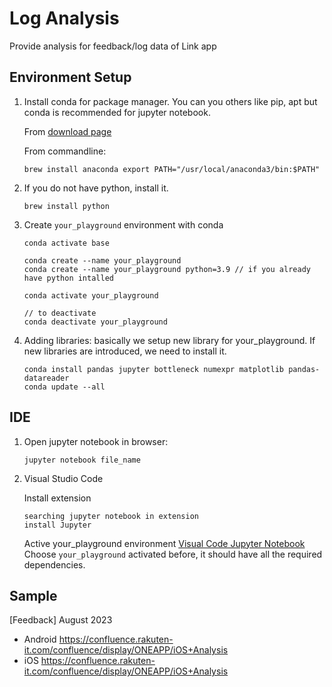 # Log Analysis
Provide analysis for feedback/log data of Link app

## Environment Setup
1. Install conda for package manager. You can you others like pip, apt but conda is recommended for jupyter notebook.

   From [download page](https://www.anaconda.com/download)
   
   From commandline:
   ```
   brew install anaconda export PATH="/usr/local/anaconda3/bin:$PATH"
   ```
2. If you do not have python, install it.
   ```
   brew install python
   ```
3. Create `your_playground` environment with conda
   ```
   conda activate base
   
   conda create --name your_playground
   conda create --name your_playground python=3.9 // if you already have python intalled
  
   conda activate your_playground

   // to deactivate
   conda deactivate your_playground
   ```
4. Adding libraries: basically we setup new library for your_playground. If new libraries are introduced, we need to install it.
   ```
   conda install pandas jupyter bottleneck numexpr matplotlib pandas-datareader
   conda update --all
   ```

## IDE
1. Open jupyter notebook in browser:
   ```
   jupyter notebook file_name
   ```
2. Visual Studio Code
   
   Install extension
   ```
   searching jupyter notebook in extension
   install Jupyter
   ```

   Active your_playground environment [Visual Code Jupyter Notebook](https://code.visualstudio.com/docs/datascience/jupyter-notebooks)
   Choose `your_playground` activated before, it should have all the required dependencies.
   

## Sample
[Feedback] August 2023 
* Android https://confluence.rakuten-it.com/confluence/display/ONEAPP/iOS+Analysis
* iOS https://confluence.rakuten-it.com/confluence/display/ONEAPP/iOS+Analysis
